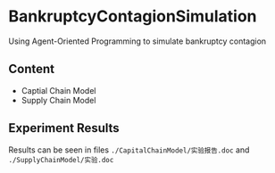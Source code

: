 # BankruptcyContagionSimulation
Using Agent-Oriented Programming to simulate bankruptcy contagion

## Content
- Captial Chain Model
- Supply Chain Model

## Experiment Results
Results can be seen in files `./CapitalChainModel/实验报告.doc` and `./SupplyChainModel/实验.doc`